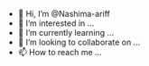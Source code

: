 - 👋 Hi, I’m @Nashima-ariff
- 👀 I’m interested in ...
- 🌱 I’m currently learning ...
- 💞️ I’m looking to collaborate on ...
- 📫 How to reach me ...

<!---
Nashima-ariff/Nashima-ariff is a ✨ special ✨ repository because its `README.md` (this file) appears on your GitHub profile.
You can click the Preview link to take a look at your changes.
--->
